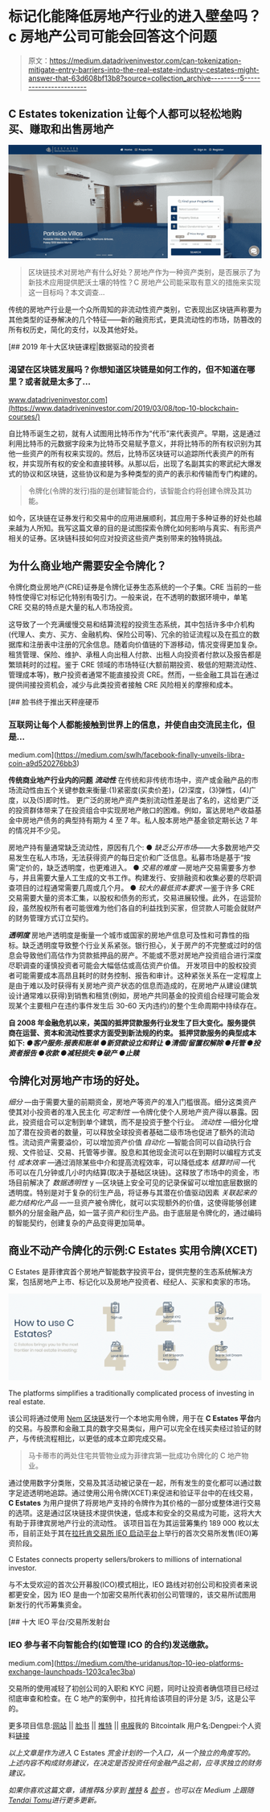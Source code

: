 # 标记化能降低房地产行业的进入壁垒吗？c 房地产公司可能会回答这个问题

> 原文：<https://medium.datadriveninvestor.com/can-tokenization-mitigate-entry-barriers-into-the-real-estate-industry-cestates-might-answer-that-63d608bf13b8?source=collection_archive---------5----------------------->

## C Estates tokenization 让每个人都可以轻松地购买、赚取和出售房地产

![](img/2403fa8a5b6f7e3efbded05b935a6566.png)

> 区块链技术对房地产有什么好处？房地产作为一种资产类别，是否展示了为新技术应用提供肥沃土壤的特性？C 房地产公司能采取有意义的措施来实现这一目标吗？本文调查…

传统的房地产行业是一个众所周知的非流动性资产类别，它表现出区块链声称要为其他类型的证券解决的几个特征——新的融资形式，更具流动性的市场，防篡改的所有权历史，简化的支付，以及其他好处。

[](https://www.datadriveninvestor.com/2019/03/08/top-10-blockchain-courses/) [## 2019 年十大区块链课程|数据驱动的投资者

### 渴望在区块链发展吗？你想知道区块链是如何工作的，但不知道在哪里？或者就是太多了…

www.datadriveninvestor.com](https://www.datadriveninvestor.com/2019/03/08/top-10-blockchain-courses/) 

自比特币诞生之初，就有人试图用比特币作为“代币”来代表资产。早期，这是通过利用比特币的元数据字段来为比特币交易赋予意义，并将比特币的所有权识别为其他一些资产的所有权来实现的。然后，比特币区块链可以追踪所代表资产的所有权，并实现所有权的安全和直接转移。从那以后，出现了名副其实的寒武纪大爆发式的协议和区块链，这些协议和是为多种类型的资产的表示和传输而专门构建的。

> 令牌化(令牌的发行)指的是创建智能合约，该智能合约将创建令牌及其功能。

如今，区块链在证券发行和交易中的应用进展顺利，其应用于多种证券的好处也越来越为人所知。我写这篇文章的目的是试图探索令牌化如何影响与真实、有形资产相关的证券。区块链科技如何应对投资这些资产类别带来的独特挑战。

## **为什么商业地产需要安全令牌化？**

令牌化商业房地产(CRE)证券是令牌化证券生态系统的一个子集。CRE 当前的一些特性使得它对标记化特别有吸引力。一般来说，在不透明的数据环境中，单笔 CRE 交易的特点是大量的私人市场投资。

这导致了一个充满缓慢交易和结算流程的投资生态系统，其中包括许多中介机构(代理人、卖方、买方、金融机构、保险公司等)、冗余的验证流程以及在孤立的数据库和注册表中注册的冗余信息。随着向价值链的下游移动，情况变得更加复杂。租赁管理、保险、维护、承租人向出租人付款、出租人向投资者付款以及报告都是繁琐耗时的过程。鉴于 CRE 领域的市场特征(大额前期投资、极低的短期流动性、管理成本等)，散户投资者通常不能直接投资 CRE。然而，一些金融工具旨在通过提供间接投资机会，减少与此类投资者接触 CRE 风险相关的摩擦和成本。

[](https://medium.com/swlh/facebook-finally-unveils-libra-coin-a9d520276bb3) [## 脸书终于推出天秤座硬币

### 互联网让每个人都能接触到世界上的信息，并使自由交流民主化，但是…

medium.com](https://medium.com/swlh/facebook-finally-unveils-libra-coin-a9d520276bb3) 

**传统商业地产行业内的问题**
***流动性***
在传统和非传统市场中，资产或金融产品的市场流动性由五个关键参数来衡量:(1)紧密度(买卖价差)，(2)深度，(3)弹性，(4)广度，以及(5)即时性。
更广泛的房地产资产类别流动性差是出了名的，这给更广泛的投资群体带来了在投资组合中实现房地产敞口的困难。例如，富达房地产收益基金中房地产债务的典型持有期为 4 至 7 年。私人股本房地产基金锁定期长达 7 年的情况并不少见。

房地产持有量通常缺乏流动性，原因有几个:
● *缺乏公开市场*——大多数房地产交易发生在私人市场，无法获得资产的每日定价和广泛信息。私募市场是基于“按需”定价的，缺乏透明度，也更难进入。
● *交易的难度* —房地产交易需要多方参与，并且需要大量人工生成的文书工作。构建发行、安排融资和收集必要的尽职调查项目的过程通常需要几周或几个月。
● *较大的最低资本要求* —鉴于许多 CRE 交易需要大量的资本汇集，以股权和债务的形式，交易进展较慢。此外，在运营阶段，虽然股权所有者可能很难为他们各自的利益找到买家，但贷款人可能会就财产的财务管理方式订立契约。

***透明度***
房地产透明度是衡量一个城市或国家的房地产信息可及性和可靠性的指标。缺乏透明度导致整个行业关系紧张。银行担心，关于房产的不完整或过时的信息会导致他们高估作为贷款抵押品的房产。不能或不愿对房地产投资组合进行深度尽职调查的谨慎投资者可能会大幅低估或高估资产价值。
开发项目中的股权投资者可能需要成本高昂且耗时的财务控制、报告和审计。这种紧张关系在一定程度上是由于难以及时获得有关房地产资产状态的信息而造成的，在房地产从建设(建筑设计通常难以获得)到销售和租赁(例如，房地产共同基金的投资组合经理可能会发现某个主要租户在违约事件发生后 30-60 天内违约)的整个生命周期中持续存在。

**自 2008 年金融危机以来，美国的抵押贷款服务行业发生了巨大变化。服务提供商在运营、资本和流动性要求方面受到新法规的约束。
抵押贷款服务的典型成本如下:
*●客户服务:报表和账单
●新贷款设立和转让
●清偿/留置权解除
●托管
●投资者报告
●收款
●减轻损失
●破产
●止赎***

## **令牌化对房地产市场的好处。**

*细分* —由于需要大量的前期资金，房地产等资产的准入门槛很高。细分这类资产使其对小投资者的准入民主化
*可定制性* —令牌化使个人房地产资产得以暴露。因此，投资组合可以定制到单个建筑，而不是投资于整个行业。
*流动性* —细分化增加了潜在投资者的数量，可以释放全球投资者基础二级市场也促进了额外的流动性。流动资产需要溢价，可以增加资产价值
*自动化* —智能合同可以自动执行合规、文件验证、交易、托管等步骤。股息和其他现金流可以在到期时以编程方式支付
*成本效率* —通过消除某些中介和提高流程效率，可以降低成本
*结算时间* —代币可以在几分钟或几小时内结算(取决于基础区块链)。这释放了市场中的资金，市场目前解决了
*数据透明性* y —区块链上安全可见的记录保留可以增加底层数据的透明度。特别是对于复杂的衍生产品，将证券与其潜在价值驱动因素
*关联起来的能力结构化产品* —一旦资产被令牌化，就可以实现额外的价值，这使得能够创建额外的分层金融产品，如一篮子资产和衍生产品。由于底层是令牌化的，通过编码的智能契约，创建复杂的产品变得更加简单。

## 商业不动产令牌化的示例:C Estates 实用令牌(XCET)

C Estates 是菲律宾首个房地产智能数字投资平台，提供完整的生态系统解决方案，包括房地产上市、标记化以及房地产投资者、经纪人、买家和卖家的市场。

![](img/dbbfa1fc45b76c2d819115a65c93fa67.png)

The platforms simplifies a traditionally complicated process of investing in real estate.

该公司将通过使用 [Nem 区块链](https://nem.io/)发行一个本地实用令牌，用于在 **C Estates 平台**内的交易。与股票和金融工具的数字交易类似，用户可以完全在线买卖经过验证的财产，与传统流程相比，以更低的成本立即完成交易。

> 马卡蒂市的两处住宅共管物业成为菲律宾第一批成功令牌化的 C 地产物业。

通过使用数字分类账，交易及其活动被记录在一起，所有发生的变化都可以通过数字足迹透明地追踪。通过使用公用令牌(XCET)来促进和验证平台中的在线交易， **C Estates** 为用户提供了将房地产支持的令牌作为其价格的一部分或整体进行交易的选项。这是通过区块链技术提供快速，低成本和安全的交易成为可能，这将大大有助于菲律宾房地产行业的流动性。
该项目旨在为其运营筹集约 189 000 枚以太币，目前正处于其在[拉托肯交易所 IEO 启动平台](https://latoken.com/ico/ETH-XCET)上举行的首次交易所发售(IEO)筹资阶段。

C Estates connects property sellers/brokers to millions of international investor.

与不太受欢迎的首次公开募股(ICO)模式相比，IEO 路线对初创公司和投资者来说都更安全，因为 IEO 是由一个加密交易所代表初创公司管理的，该交易所试图用新发行的代币筹集资金。

[](https://medium.com/the-uridanus/top-10-ieo-platforms-exchange-launchpads-1203ca1ec3ba) [## 十大 IEO 平台/交易所发射台

### IEO 参与者不向智能合约(如管理 ICO 的合约)发送缴款。

medium.com](https://medium.com/the-uridanus/top-10-ieo-platforms-exchange-launchpads-1203ca1ec3ba) 

交易所的使用减轻了初创公司的入职和 KYC 问题，同时让投资者确信项目已经过彻底审查和检查。在 C 地产的案例中，拉托肯给该项目的评分是 3/5，这是公平的。

更多项目信息:[网站](https://main.cestates.io/page/home) || [脸书](https://www.facebook.com/cestates.io/) || [推特](https://twitter.com/cestates_io) || [电报](https://t.me/cestates_io)我的 Bitcointalk 用户名:Dengpei:个人资料[链接](https://bitcointalk.org/index.php?action=profile;u=1418412)

*以上文章是作为进入* C Estates *赏金计划的一个入口，从一个独立的角度写的。上述内容不构成财务建议，在决定是否投资任何金融产品之前，应寻求独立的财务建议。*

*如果你喜欢这篇文章，请推荐&分享到* [*推特*](https://twitter.com/Tendy263) *&* [*脸书*](https://www.facebook.com/tendai.tomu) *。也可以在 Medium 上跟随*[*Tendai Tomu*](https://medium.com/@tendaitomu)*进行更多更新。*